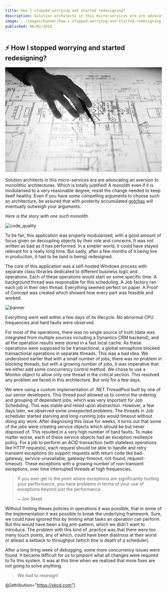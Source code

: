 ```yaml
---
title: How I stopped worrying and started redesigning?
description: Solution architects in this micro-services era are advocating an aversion to monolithic architectures. Here is the story with one such monolith.
image: ../images/banner/how-i-stopped-worrying-and-started-redesigning.jpeg
published: 06/02/2019
---
```


## ⚡ How I stopped worrying and started redesigning?

![banner](../images/banner/how-i-stopped-worrying-and-started-redesigning.jpeg)

Solution architects in this micro-services era are advocating an aversion to monolithic architectures. Which is totally justified! A monolith even if it is modularised to a very reasonable degree, resist the change needed to keep itself healthy. Even if you have some compelling arguments to choose such an architecture, be assured that with posterity accumulated [gotchas](https://www.urbandictionary.com/define.php?term=gotcha) will eventually outweigh your arguments.

*Here is the story with one such monolith.*

![code_quality](https://imgs.xkcd.com/comics/code_quality_2.png)

To be fair, this application was properly modularised, with a good amount of focus given on decoupling objects by their role and concerns. It was not written as bad as it has performed. In a simpler world, it could have stayed relevant for a really long time. But sadly, after a few months of it being live in production, it had to be (and is being) redesigned.

The core of this application was a self-hosted Windows process with separate class libraries dedicated to different business logic and operations. Each of these operations would start on some specific time. A background thread was responsible for this scheduling. A Job factory ran each job in their own thread. Everything seemed perfect on paper. A Proof of Concept was created which showed how every part was feasible and worked.

![banner](https://cdn-images-1.medium.com/max/1600/0*jzTfbstmjQZ8UFSn.png)

Everything went well within a few days of its lifecycle. No abnormal CPU frequencies and hard faults were observed.

For most of the operations, there was no single source of truth (data was integrated from multiple sources including a Dynamics CRM backend), and all the operation results were stored in a fast local cache. As these operations were supposed to be transactional, a global semaphore blocked transactional operations in separate threads. This was a bad idea. We understood earlier that with a small number of jobs, there was no problem in blocking threads, but with a growing number of jobs, it was imperative that we either add some concurrency control method. We chose to use a Monitor object to allow only one thread in the critical section. This resolved any problem we faced in this architecture. But only for a few days.

We were using a custom implementation of .NET ThreadPool built by one of our senior developers. This thread pool allowed us to control the ordering and grouping of dependent jobs, which was very important for Job Scheduling. This was stable and relied upon abstraction. However, a few days later, we observed some unexpected problems. The threads in Job scheduler started starving and long-running jobs would timeout without doing any work. After diagnosing this issue for weeks, it turns out that some of the jobs were creating service objects which should be but never disposed of. This resulted in a very high number of hard faults. To make matter worse, each of these service objects had an exception resilience policy. For a job to perform an _ACID_ transaction (with stateless operations like HTTP requests), each request should be able to handle and retry transient exceptions (to support requests with return code like bad-gateway, service-unavailable, gateway-timeout, not-found, request-timeout). These exceptions with a growing number of non-transient exceptions, over time interrupted threads at high frequencies.

> If you ever get to the point where exceptions are significantly hurting your performance, you have problems in terms of your use of exceptions beyond just the performance
>
> ~ Jon Skeet

Without limiting theses policies in operations it was possible, that in some of the implementation it was possible to break the underlying framework. Sure, we could have ignored this by limiting what tasks an operation can perform. But this would have been a big anti-pattern, which we didn't want to introduce. The problem with this kind of .practice was that there were too many touch points, any of which, could have been diastrous at their worst or atleast a setback to throughput (which btw is death of a scheduler).

After a long tiring week of debugging, some more concurrency issues were found. It became difficult for us to pinpoint what all changes were required to fix this system. It was at this time when we realized that more fixes are not going to solve anything. 

> We had to resesign!

@[attribution="https://xkcd.com"]
